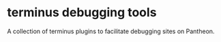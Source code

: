 # terminus debugging tools
A collection of terminus plugins to facilitate debugging sites on Pantheon.
